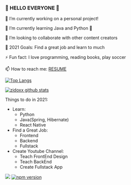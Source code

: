 ### 👀 HELLO EVERYONE 🤚

🔭 I’m currently working on a personal project!

🌱 I’m currently learning Java and Python 🤣

👯 I’m looking to collaborate with other content creators

🥅 2021 Goals: Find a great job and learn to much

⚡ Fun fact: I love programming, reading books, play soccer

📫 How to reach me: [RESUME](http://estebancastriver.colombiapps.co)

[![Top Langs](https://github-readme-stats.vercel.app/api/top-langs/?username=zidoxx&langs_count=5&layout=compact)](https://github.com/zidoxx/github-readme-stats)

[![zidoxx github stats](https://github-readme-stats.vercel.app/api?username=zidoxx)](https://github.com/zidoxx/github-readme-stats)


Things to do in 2021:

- Learn:
  - Python
  - Java(Spring, Hibernate)
  - React Native
- Find a Great Job:
  - Frontend
  - Backend
  - Fullstack
- Create Youtube Channel:
  - Teach FrontEnd Design
  - Teach BackEnd
  - Create Fullstack App

[![](https://img.shields.io/badge/zidoxx-Follow%20Me-blue)](https://github.com/zidoxx) [![npm version](https://badge.fury.io/js/npm.svg)](https://badge.fury.io/js/npm)

<!--
**zidoxx/zidoxx** is a ✨ _special_ ✨ repository because its `README.md` (this file) appears on your GitHub profile.
-->

